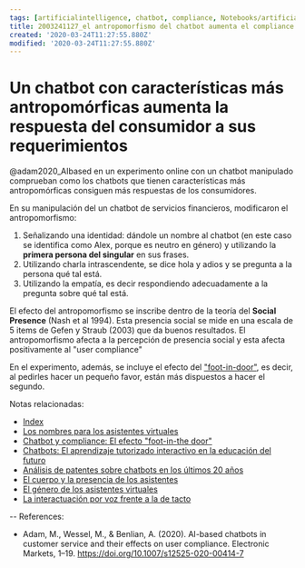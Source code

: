 ```yaml
---
tags: [artificialintelligence, chatbot, compliance, Notebooks/artificialintelligence, antropomorphism, socialpresence]
title: 2003241127_el antropomorfismo del chatbot aumenta el compliance
created: '2020-03-24T11:27:55.880Z'
modified: '2020-03-24T11:27:55.880Z'
---
```


# Un chatbot con características más antropomórficas aumenta la respuesta del consumidor a sus requerimientos

@adam2020_AIbased en un experimento online con un chatbot manipulado comprueban como los chatbots que tienen características más antropomórficas consiguen más respuestas de los consumidores.

En su manipulación del un chatbot de servicios financieros, modificaron el antropomorfismo:

1. Señalizando una identidad: dándole un nombre al chatbot (en este caso se identifica como Alex, porque es neutro en género) y utilizando la **primera persona del singular** en sus frases.
2. Utilizando charla intrascendente, se dice hola y adios y se pregunta a la persona qué tal está.
3. Utilizando la empatía, es decir respondiendo adecuadamente a la pregunta sobre qué tal está.

El efecto del antropomorfismo se inscribe dentro de la teoría del **Social Presence** (Nash et al 1994). Esta presencia social se mide en una escala  de 5 items de Gefen y Straub (2003) que da buenos resultados. El antropomorfismo afecta a la percepción de presencia social y esta afecta positivamente al "user compliance"

En el experimento, además, se incluye el efecto del ["foot-in-door"](2003241149_chatbots_footinthedoor_y_compliance.md), es decir, al pedirles hacer un pequeño favor, están más dispuestos a hacer el segundo.

Notas relacionadas:

- [Index](_2003101705_index.md)
- [Los nombres para los asistentes virtuales](2004030718_nombresasistentesvirtuales.md)
- [Chatbot y compliance: El efecto "foot-in-the door"](2003241149_chatbots_footinthedoor_y_compliance.md)
- [Chatbots: El aprendizaje tutorizado interactivo en la educación del futuro](2003101700_aprendizaje_interactivo_educacion_futuro.md)
- [Análisis de patentes sobre chatbots en los últimos 20 años](2003250911_analisistextopatentesparachatbots.md)
- [El cuerpo y la presencia de los asistentes](2004040921_cuerpo_presencia_fisica_asistentes_virtuales.md)
- [El género de los asistentes virtuales](2004051710_genero_asistentes_virtuales.md)
- [La interactuación por voz frente a la de tacto](2004051647_effect_voice_interactions.md)

--
References:

- Adam, M., Wessel, M., & Benlian, A. (2020). AI-based chatbots in customer service and their effects on user compliance. Electronic Markets, 1–19. https://doi.org/10.1007/s12525-020-00414-7